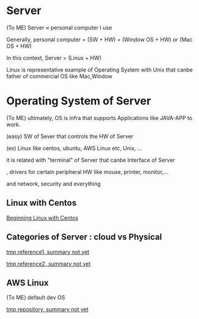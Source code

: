 # Server
(To ME) Server ≈ personal computer I use

Generally, personal computer = (SW + HW) = (Window OS + HW) or (Mac OS + HW)

In this context, Server = (Linux + HW)

Linux is representative example of Operating System with Unix that canbe father of commercial OS like Mac,Window

# Operating System of Server
(To ME) ultimately, OS is infra that supports Applications like JAVA-APP to work.

(easy) SW of Sever that controls the HW of Server

(ex) Linux like centos, ubuntu, AWS Linux etc, Unix, ...

it is related with "terminal" of Server that canbe Interface of Server

, drivers for certain peripheral HW like mouse, printer, monitor,...

and network, security and everything 


## Linux with Centos

[Beginning Linux with Centos](https://github.com/devsacti/HandlingLinux)

## Categories of Server : cloud vs Physical
[tmp reference1, summary not yet](https://www.liquidweb.com/kb/cloud-servers-vs-physical-servers-a-comparison/)

[tmp reference2, summary not yet](https://library.gabia.com/contents/infrahosting/3864/)

## AWS Linux
(To ME) default dev OS

[tmp repository, summary not yet](https://github.com/devsacti/Cloud-Utilizations)
